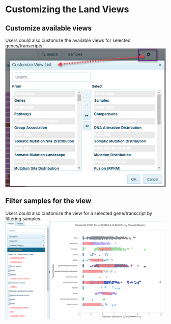 # Customizing the Land Views


## Customize available views
Users could also customize the available views for selected genes/transcripts.
![customizedview_list_png](../images/customizedview_list.png)

## Filter samples for the view
Users could also customize the view for a selected gene/transcript by filtering samples.
![customizedview_random_png](../images/customizedview_random.png)
